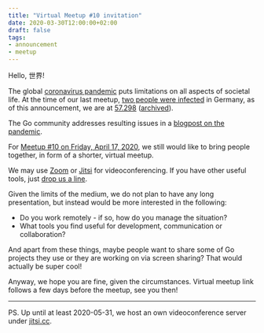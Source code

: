 ```yaml
---
title: "Virtual Meetup #10 invitation"
date: 2020-03-30T12:00:00+02:00
draft: false
tags:
- announcement
- meetup
---
```


Hello, 世界!

The global [coronavirus
pandemic](https://en.wikipedia.org/wiki/2019%E2%80%9320_coronavirus_pandemic)
puts limitations on all aspects of societal life. At the time of our last meetup, [two
people were
infected](https://www.ecdc.europa.eu/sites/default/files/styles/is_large/public/images/novel-coronavirus-cases-EU-UK-29-03-2020%20.jpg.png) in Germany,
as of this announcement, we are at
[57.298](https://www.rki.de/DE/Content/InfAZ/N/Neuartiges_Coronavirus/Fallzahlen.html) ([archived](https://web.archive.org/web/20200330114457/https://www.rki.de/DE/Content/InfAZ/N/Neuartiges_Coronavirus/Fallzahlen.html)).

The Go community addresses resulting issues in a [blogpost on the pandemic](https://blog.golang.org/pandemic).

For [Meetup #10 on Friday, April 17,
2020](https://www.meetup.com/Leipzig-Golang/events/268785531/), we still would
like to bring people together, in form of a shorter, virtual meetup.

We may use [Zoom](https://zoom.us/) or [Jitsi](https://jitsi.org/) for
videoconferencing. If you have other useful tools, just [drop us a
line](mailto:martin.czygan@gmail.com).

Given the limits of the medium, we do not plan to have any long presentation,
but instead would be more interested in the following:

* Do you work remotely - if so, how do you manage the situation?
* What tools you find useful for development, communication or collaboration?

And apart from these things, maybe people want to share some of Go projects
they use or they are working on via screen sharing? That would actually be
super cool!

Anyway, we hope you are fine, given the circumstances. Virtual meetup link
follows a few days before the meetup, see you then!

----

PS. Up until at least 2020-05-31, we host an own videoconference server under
[jitsi.cc](https://jitsi.cc/).
